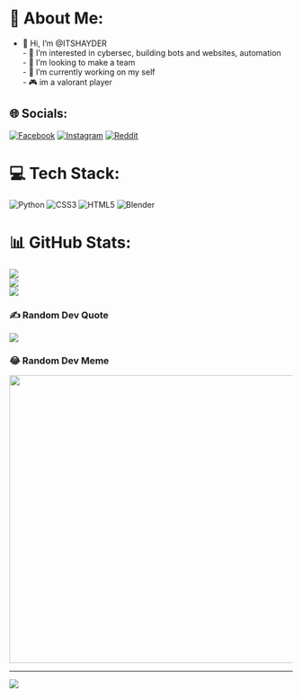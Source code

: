# 💫 About Me:
- 👋 Hi, I’m @ITSHAYDER<br>- 👀 I’m interested in cybersec, building bots and websites, automation<br>- 👯 I’m looking to make a team<br>- 🔭 I’m currently working on my self<br>-  🎮 im a valorant player <br>


## 🌐 Socials:
[![Facebook](https://img.shields.io/badge/Facebook-%231877F2.svg?logo=Facebook&logoColor=white)](https://facebook.com/profile.php?id=100071823000689) [![Instagram](https://img.shields.io/badge/Instagram-%23E4405F.svg?logo=Instagram&logoColor=white)](https://instagram.com/haydermaamri) [![Reddit](https://img.shields.io/badge/Reddit-%23FF4500.svg?logo=Reddit&logoColor=white)](https://www.reddit.com/user/NoResponsibility4140) 

# 💻 Tech Stack:
![Python](https://img.shields.io/badge/python-3670A0?style=for-the-badge&logo=python&logoColor=ffdd54) ![CSS3](https://img.shields.io/badge/css3-%231572B6.svg?style=for-the-badge&logo=css3&logoColor=white) ![HTML5](https://img.shields.io/badge/html5-%23E34F26.svg?style=for-the-badge&logo=html5&logoColor=white) ![Blender](https://img.shields.io/badge/blender-%23F5792A.svg?style=for-the-badge&logo=blender&logoColor=white)
# 📊 GitHub Stats:
![](https://github-readme-stats.vercel.app/api?username=ITSHAYDER&theme=dark&hide_border=true&include_all_commits=true&count_private=false)<br/>
![](https://github-readme-streak-stats.herokuapp.com/?user=ITSHAYDER&theme=dark&hide_border=true)<br/>
![](https://github-readme-stats.vercel.app/api/top-langs/?username=ITSHAYDER&theme=dark&hide_border=true&include_all_commits=true&count_private=false&layout=compact)

### ✍️ Random Dev Quote
![](https://quotes-github-readme.vercel.app/api?type=horizontal&theme=radical)

### 😂 Random Dev Meme
<img src="https://random-memer.herokuapp.com/" width="512px"/>

---
[![](https://visitcount.itsvg.in/api?id=ITSHAYDER&icon=5&color=0)](https://visitcount.itsvg.in)
 
